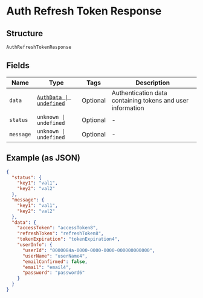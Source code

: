 
# Auth Refresh Token Response

## Structure

`AuthRefreshTokenResponse`

## Fields

| Name | Type | Tags | Description |
|  --- | --- | --- | --- |
| `data` | [`AuthData \| undefined`](../../doc/models/auth-data.md) | Optional | Authentication data containing tokens and user information |
| `status` | `unknown \| undefined` | Optional | - |
| `message` | `unknown \| undefined` | Optional | - |

## Example (as JSON)

```json
{
  "status": {
    "key1": "val1",
    "key2": "val2"
  },
  "message": {
    "key1": "val1",
    "key2": "val2"
  },
  "data": {
    "accessToken": "accessToken8",
    "refreshToken": "refreshToken8",
    "tokenExpiration": "tokenExpiration4",
    "userInfo": {
      "userId": "0000084a-0000-0000-0000-000000000000",
      "userName": "userName4",
      "emailConfirmed": false,
      "email": "email4",
      "password": "password6"
    }
  }
}
```

